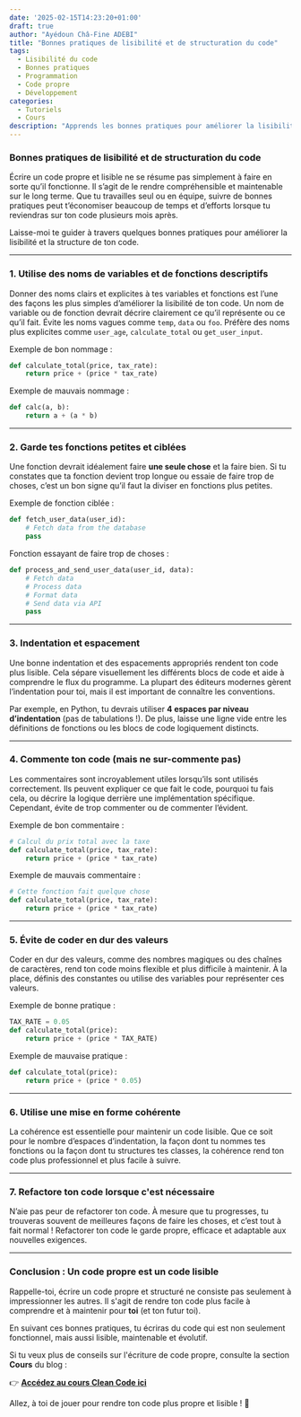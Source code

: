 ```yaml
---
date: '2025-02-15T14:23:20+01:00'
draft: true
author: "Ayédoun Châ-Fine ADEBI"
title: "Bonnes pratiques de lisibilité et de structuration du code"
tags:
  - Lisibilité du code
  - Bonnes pratiques
  - Programmation
  - Code propre
  - Développement
categories:
  - Tutoriels
  - Cours
description: "Apprends les bonnes pratiques pour améliorer la lisibilité et la structuration de ton code afin d'écrire un code propre et maintenable."
---
```


### **Bonnes pratiques de lisibilité et de structuration du code**  

Écrire un code propre et lisible ne se résume pas simplement à faire en sorte qu’il fonctionne. Il s’agit de le rendre compréhensible et maintenable sur le long terme. Que tu travailles seul ou en équipe, suivre de bonnes pratiques peut t’économiser beaucoup de temps et d’efforts lorsque tu reviendras sur ton code plusieurs mois après.  

Laisse-moi te guider à travers quelques bonnes pratiques pour améliorer la lisibilité et la structure de ton code.

---

### **1. Utilise des noms de variables et de fonctions descriptifs**  

Donner des noms clairs et explicites à tes variables et fonctions est l’une des façons les plus simples d’améliorer la lisibilité de ton code. Un nom de variable ou de fonction devrait décrire clairement ce qu’il représente ou ce qu’il fait. Évite les noms vagues comme `temp`, `data` ou `foo`. Préfère des noms plus explicites comme `user_age`, `calculate_total` ou `get_user_input`.  

Exemple de bon nommage :  

```python
def calculate_total(price, tax_rate):
    return price + (price * tax_rate)
```

Exemple de mauvais nommage :  

```python
def calc(a, b):
    return a + (a * b)
```

---

### **2. Garde tes fonctions petites et ciblées**  

Une fonction devrait idéalement faire **une seule chose** et la faire bien. Si tu constates que ta fonction devient trop longue ou essaie de faire trop de choses, c’est un bon signe qu’il faut la diviser en fonctions plus petites.  

Exemple de fonction ciblée :  

```python
def fetch_user_data(user_id):
    # Fetch data from the database
    pass
```

Fonction essayant de faire trop de choses :  

```python
def process_and_send_user_data(user_id, data):
    # Fetch data
    # Process data
    # Format data
    # Send data via API
    pass
```

---

### **3. Indentation et espacement**  

Une bonne indentation et des espacements appropriés rendent ton code plus lisible. Cela sépare visuellement les différents blocs de code et aide à comprendre le flux du programme. La plupart des éditeurs modernes gèrent l’indentation pour toi, mais il est important de connaître les conventions.  

Par exemple, en Python, tu devrais utiliser **4 espaces par niveau d’indentation** (pas de tabulations !). De plus, laisse une ligne vide entre les définitions de fonctions ou les blocs de code logiquement distincts.  

---

### **4. Commente ton code (mais ne sur-commente pas)**  

Les commentaires sont incroyablement utiles lorsqu’ils sont utilisés correctement. Ils peuvent expliquer ce que fait le code, pourquoi tu fais cela, ou décrire la logique derrière une implémentation spécifique. Cependant, évite de trop commenter ou de commenter l’évident.  

Exemple de bon commentaire :  

```python
# Calcul du prix total avec la taxe
def calculate_total(price, tax_rate):
    return price + (price * tax_rate)
```

Exemple de mauvais commentaire :  

```python
# Cette fonction fait quelque chose
def calculate_total(price, tax_rate):
    return price + (price * tax_rate)
```

---

### **5. Évite de coder en dur des valeurs**  

Coder en dur des valeurs, comme des nombres magiques ou des chaînes de caractères, rend ton code moins flexible et plus difficile à maintenir. À la place, définis des constantes ou utilise des variables pour représenter ces valeurs.  

Exemple de bonne pratique :  

```python
TAX_RATE = 0.05
def calculate_total(price):
    return price + (price * TAX_RATE)
```

Exemple de mauvaise pratique :  

```python
def calculate_total(price):
    return price + (price * 0.05)
```

---

### **6. Utilise une mise en forme cohérente**  

La cohérence est essentielle pour maintenir un code lisible. Que ce soit pour le nombre d’espaces d’indentation, la façon dont tu nommes tes fonctions ou la façon dont tu structures tes classes, la cohérence rend ton code plus professionnel et plus facile à suivre.  

---

### **7. Refactore ton code lorsque c'est nécessaire**  

N’aie pas peur de refactorer ton code. À mesure que tu progresses, tu trouveras souvent de meilleures façons de faire les choses, et c’est tout à fait normal ! Refactorer ton code le garde propre, efficace et adaptable aux nouvelles exigences.  

---

### **Conclusion : Un code propre est un code lisible**  

Rappelle-toi, écrire un code propre et structuré ne consiste pas seulement à impressionner les autres. Il s'agit de rendre ton code plus facile à comprendre et à maintenir pour **toi** (et ton futur toi).  

En suivant ces bonnes pratiques, tu écriras du code qui est non seulement fonctionnel, mais aussi lisible, maintenable et évolutif.  

Si tu veux plus de conseils sur l'écriture de code propre, consulte la section **Cours** du blog :  

👉 **[Accédez au cours Clean Code ici](#)**  

Allez, à toi de jouer pour rendre ton code plus propre et lisible ! 🚀